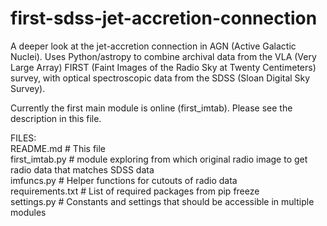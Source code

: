 # first-sdss-jet-accretion-connection
A deeper look at the jet-accretion connection in AGN (Active Galactic Nuclei). Uses Python/astropy to combine archival data from the VLA (Very Large Array) FIRST (Faint Images of the Radio Sky at Twenty Centimeters) survey, with optical spectroscopic data from the SDSS (Sloan Digital Sky Survey).

Currently the first main module is online (first_imtab). Please see the description in this file. 

FILES:  
README.md            # This file  
first_imtab.py       # module exploring from which original radio image to get radio data that matches SDSS data  
imfuncs.py           # Helper functions for cutouts of radio data  
requirements.txt     # List of required packages from pip freeze  
settings.py          # Constants and settings that should be accessible in multiple modules  
